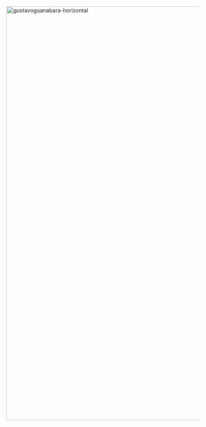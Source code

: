 <img width="1920" height="1080" alt="gustavoguanabara-horizontal" src="https://github.com/user-attachments/assets/0b907576-6b02-4cdf-852f-58888f1daef9" />
